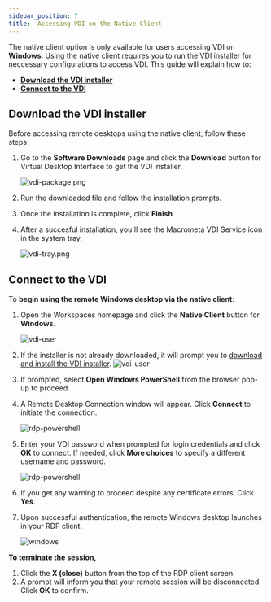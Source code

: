 ```yaml
---
sidebar_position: 7
title:  Accessing VDI on the Native Client
---
```

The native client option is only available for users accessing VDI on **Windows**. Using the native client requires you to run the VDI installer for neccessary configurations to access VDI. This guide will explain how to:
- [**Download the VDI installer**](#download-the-vdi-installer)
- [**Connect to the VDI**](#connect-to-the-vdi)

## **Download the VDI installer**

Before accessing remote desktops using the native client, follow these steps:

1. Go to the **Software Downloads** page and click the **Download** button  for Virtual Desktop Interface to get the VDI installer.

    ![vdi-package.png](/img/runbook-images/onboarding.png)
  
2. Run the downloaded file and follow the installation prompts.

3. Once the installation is complete, click **Finish**.
4. After a succesful installation, you'll see the Macrometa VDI Service icon in the system tray.

    ![vdi-tray.png](/img/runbook-images/vdi-tray.png)


## **Connect to the VDI**

To **begin using the remote Windows desktop via the native client**:

1. Open the Workspaces homepage and click the **Native Client** button for **Windows**.

    ![vdi-user](/img/runbook-images/vdi-windows.png)

2. If the installer is not already downloaded, it will prompt you to [download and install the VDI installer](#download-the-vdi-installer).
    ![vdi-user](/img/runbook-images/nativeclient-check.png)

3. If prompted, select **Open Windows PowerShell** from the browser pop-up to proceed.

4. A Remote Desktop Connection window will appear. Click **Connect** to initiate the connection.

    ![rdp-powershell](/img/runbook-images/vdi-rdp.png)

5. Enter your VDI password when prompted for login credentials and click **OK** to connect. If needed, click **More choices** to specify a different username and password.

    ![rdp-powershell](/img/runbook-images/vdi-password.jpg)

6. If you get any warning to proceed despite any certificate errors, Click **Yes**.
7. Upon successful authentication, the remote Windows desktop launches in your RDP client.

    ![windows](/img/runbook-images/windows-vdi.png)

**To terminate the session,**

1. Click the **X (close)** button from the top of the RDP client screen.
2. A prompt will inform you that your remote session will be disconnected. Click **OK** to confirm.